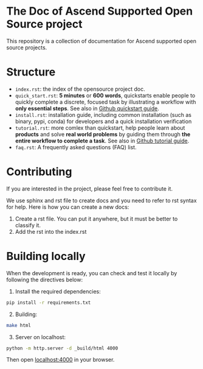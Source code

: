 # The Doc of Ascend Supported Open Source project

This repository is a collection of documentation for Ascend supported open source projects.

# Structure

- `index.rst`: the index of the opensource project doc.
- `quick_start.rst`: **5 minutes** or **600 words**, quickstarts enable people to quickly complete a discrete, focused task by illustrating a workflow with **only essential steps**. See also in [Github quickstart guide](https://docs.github.com/en/contributing/style-guide-and-content-model/quickstart-content-type).
- `install.rst`: installation guide, including common installation (such as binary, pypi, conda) for developers and a quick installation verification
- `tutorial.rst`: more comlex than quickstart, help people learn about **products** and solve **real world problems** by guiding them through **the entire workflow to complete a task**. See also in [Github tutorial guide](https://docs.github.com/en/contributing/style-guide-and-content-model/tutorial-content-type).
- `faq.rst`: A frequently asked questions (FAQ) list.

# Contributing

If you are interested in the project, please feel free to contribute it.

We use sphinx and rst file to create docs and you need to refer to rst syntax for help.
Here is how you can create a new docs:

1. Create a rst file. You can put it anywhere, but it must be better to classify it.
2. Add the rst into the index.rst

# Building locally

When the development is ready, you can check and test it locally by following the directives below:

1. Install the required dependencies:  

```bash
pip install -r requirements.txt
```

2. Building:  

```bash
make html
```

3. Server on localhost:  

```bash
python -m http.server -d _build/html 4000
```

Then open [localhost:4000](http://localhost:4000) in your browser.
